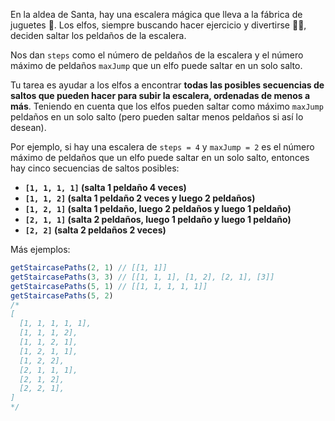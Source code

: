 En la aldea de Santa, hay una escalera mágica que lleva a la fábrica de juguetes 🧸. Los elfos, siempre buscando hacer ejercicio y divertirse 🏃‍♂️, deciden saltar los peldaños de la escalera.

Nos dan `steps` como el número de peldaños de la escalera y el número máximo de peldaños `maxJump` que un elfo puede saltar en un solo salto.

Tu tarea es ayudar a los elfos a encontrar **todas las posibles secuencias de saltos que pueden hacer para subir la escalera, ordenadas de menos a más**. Teniendo en cuenta que los elfos pueden saltar como máximo `maxJump` peldaños en un solo salto (pero pueden saltar menos peldaños si así lo desean).

Por ejemplo, si hay una escalera de `steps = 4` y `maxJump = 2` es el número máximo de peldaños que un elfo puede saltar en un solo salto, entonces hay cinco secuencias de saltos posibles:

- **`[1, 1, 1, 1]` (salta 1 peldaño 4 veces)**
- **`[1, 1, 2]` (salta 1 peldaño 2 veces y luego 2 peldaños)**
- **`[1, 2, 1]` (salta 1 peldaño, luego 2 peldaños y luego 1 peldaño)**
- **`[2, 1, 1]` (salta 2 peldaños, luego 1 peldaño y luego 1 peldaño)**
- **`[2, 2]` (salta 2 peldaños 2 veces)**


Más ejemplos:

```js
getStaircasePaths(2, 1) // [[1, 1]]
getStaircasePaths(3, 3) // [[1, 1, 1], [1, 2], [2, 1], [3]]
getStaircasePaths(5, 1) // [[1, 1, 1, 1, 1]]
getStaircasePaths(5, 2)
/*
[
  [1, 1, 1, 1, 1],
  [1, 1, 1, 2],
  [1, 1, 2, 1],
  [1, 2, 1, 1],
  [1, 2, 2],
  [2, 1, 1, 1],
  [2, 1, 2],
  [2, 2, 1],
]
*/
```